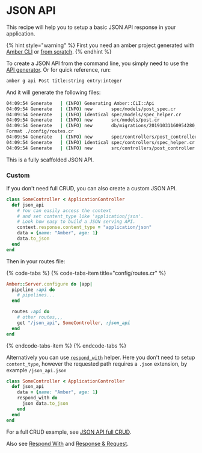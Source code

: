 # JSON API

This recipe will help you to setup a basic JSON API response in your application.

{% hint style="warning" %}
First you need an amber project generated with [Amber CLI](../guides/create-new-app.md) or [from scratch](from-scratch.md).
{% endhint %}

To create a JSON API from the command line, you simply need to use the [API generator](../cli/generate.md#api). Or for quick reference, run:

```bash
amber g api Post title:string entry:integer
```

And it will generate the following files:

```bash
04:09:54 Generate   | (INFO) Generating Amber::CLI::Api
04:09:54 Generate   | (INFO) new       spec/models/post_spec.cr
04:09:54 Generate   | (INFO) identical spec/models/spec_helper.cr
04:09:54 Generate   | (INFO) new       src/models/post.cr
04:09:54 Generate   | (INFO) new       db/migrations/20191031160954280_create_post.sql
Format ./config/routes.cr
04:09:54 Generate   | (INFO) new       spec/controllers/post_controller_spec.cr
04:09:54 Generate   | (INFO) identical spec/controllers/spec_helper.cr
04:09:54 Generate   | (INFO) new       src/controllers/post_controller.cr
```

This is a fully scaffolded JSON API.

### Custom

If you don't need full CRUD, you can also create a custom JSON API.

```ruby
class SomeController < ApplicationController
  def json_api
    # You can easily access the context
    # and set content_type like 'application/json'.
    # Look how easy to build a JSON serving API.
    context.response.content_type = "application/json"
    data = {name: "Amber", age: 1}
    data.to_json
  end
end
```

Then in your routes file:

{% code-tabs %}
{% code-tabs-item title="config/routes.cr" %}
```ruby
Amber::Server.configure do |app|
  pipeline :api do
    # pipelines...
  end

  routes :api do
    # other routes,,,
    get "/json_api", SomeController, :json_api
  end
end
```
{% endcode-tabs-item %}
{% endcode-tabs %}

Alternatively you can use [`respond_with`](../guides/controllers/respond-with.md) helper. Here you don't need to setup `content_type`, however the requested path requires a `.json` extension, by example `/json_api.json`

```ruby
class SomeController < ApplicationController
  def json_api
    data = {name: "Amber", age: 1}
    respond_with do
      json data.to_json
    end
  end
end
```

For a full CRUD example, see [JSON API full CRUD](../examples/json-api-full-crud.md).

Also see [Respond With](../guides/controllers/respond-with.md) and [Response & Request](../guides/controllers/request-and-response-objects.md).
